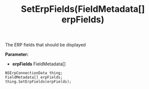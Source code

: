﻿---
uid: crmscript_ref_NSErpConnectionData_SetErpFields
title: SetErpFields(FieldMetadata[] erpFields)
intellisense: NSErpConnectionData.SetErpFields
keywords: NSErpConnectionData, GetErpFields
so.topic: reference
---

The ERP fields that should be displayed

**Parameter:** 
 - **erpFields** FieldMetadata[]

```crmscript
NSErpConnectionData thing;
FieldMetadata[] erpFields;
thing.SetErpFields(erpFields);
```

